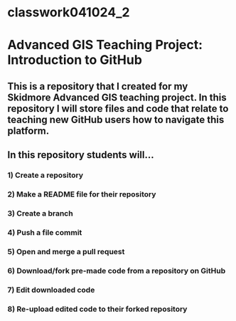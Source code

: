# classwork041024_2
# Advanced GIS Teaching Project: Introduction to GitHub
## This is a repository that I created for my Skidmore Advanced GIS teaching project. In this repository I will store files and code that relate to teaching new GitHub users how to navigate this platform.
## In this repository students will...
### 1) Create a repository
### 2) Make a README file for their repository
### 3) Create a branch
### 4) Push a file commit
### 5) Open and merge a pull request
### 6) Download/fork pre-made code from a repository on GitHub
### 7) Edit downloaded code
### 8) Re-upload edited code to their forked repository

